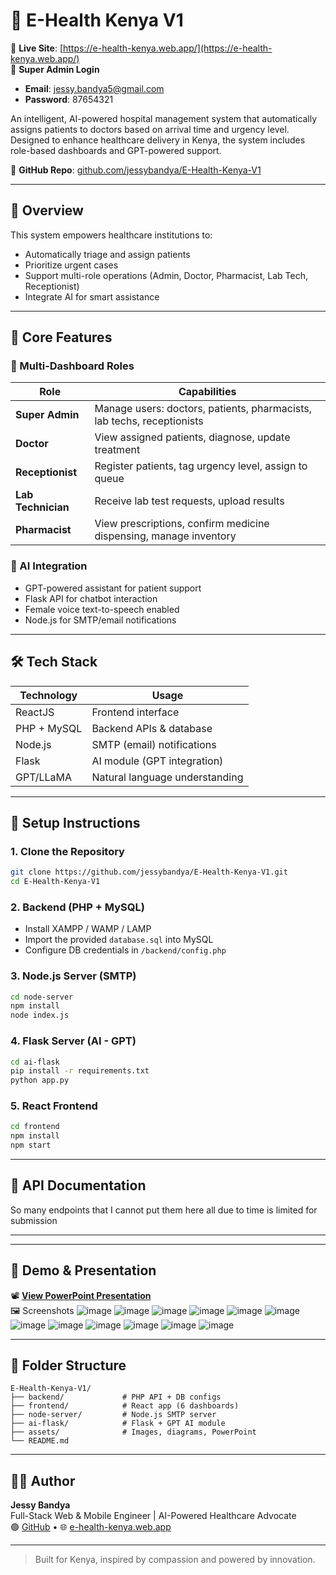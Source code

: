 
# 🏥 E-Health Kenya V1

🔗 **Live Site**: [https://e-health-kenya.web.app/](https://e-health-kenya.web.app/)  
🔐 **Super Admin Login**  
- **Email**: jessy.bandya5@gmail.com  
- **Password**: 87654321

An intelligent, AI-powered hospital management system that automatically assigns patients to doctors based on arrival time and urgency level. Designed to enhance healthcare delivery in Kenya, the system includes role-based dashboards and GPT-powered support.

📁 **GitHub Repo**: [github.com/jessybandya/E-Health-Kenya-V1](https://github.com/jessybandya/E-Health-Kenya-V1)

---

## 📌 Overview

This system empowers healthcare institutions to:

- Automatically triage and assign patients
- Prioritize urgent cases
- Support multi-role operations (Admin, Doctor, Pharmacist, Lab Tech, Receptionist)
- Integrate AI for smart assistance

---

## 🎯 Core Features

### 🔐 Multi-Dashboard Roles

| Role             | Capabilities                                                                 |
|------------------|------------------------------------------------------------------------------|
| **Super Admin**  | Manage users: doctors, patients, pharmacists, lab techs, receptionists       |
| **Doctor**       | View assigned patients, diagnose, update treatment                           |
| **Receptionist** | Register patients, tag urgency level, assign to queue                        |
| **Lab Technician**| Receive lab test requests, upload results                                   |
| **Pharmacist**   | View prescriptions, confirm medicine dispensing, manage inventory            |

### 🤖 AI Integration

- GPT-powered assistant for patient support
- Flask API for chatbot interaction
- Female voice text-to-speech enabled
- Node.js for SMTP/email notifications

---

## 🛠 Tech Stack

| Technology     | Usage                          |
|----------------|--------------------------------|
| ReactJS        | Frontend interface             |
| PHP + MySQL    | Backend APIs & database        |
| Node.js        | SMTP (email) notifications     |
| Flask          | AI module (GPT integration)    |
| GPT/LLaMA      | Natural language understanding |

---

## 🔧 Setup Instructions

### 1. Clone the Repository

```bash
git clone https://github.com/jessybandya/E-Health-Kenya-V1.git
cd E-Health-Kenya-V1
```

### 2. Backend (PHP + MySQL)

- Install XAMPP / WAMP / LAMP
- Import the provided `database.sql` into MySQL
- Configure DB credentials in `/backend/config.php`

### 3. Node.js Server (SMTP)

```bash
cd node-server
npm install
node index.js
```

### 4. Flask Server (AI - GPT)

```bash
cd ai-flask
pip install -r requirements.txt
python app.py
```

### 5. React Frontend

```bash
cd frontend
npm install
npm start
```

---

## 📡 API Documentation
So many endpoints that I cannot put them here all due to time is limited for submission

---

---

## 🎥 Demo & Presentation

📽 **[View PowerPoint Presentation]([https://your-link.com](https://unsa-feng.uonbi.ac.ke/backend/storage/media/images/20250411-2019-07.3252762.mp4))**  
🖼️ Screenshots
![image](https://github.com/user-attachments/assets/d87c09c7-b57e-4bfb-b119-43aef9f2eef1)
![image](https://github.com/user-attachments/assets/abb7d9a6-a4ee-4028-a4b2-8c86d0fc3c0a)
![image](https://github.com/user-attachments/assets/12cbdc4d-1711-4896-93a0-a6fa18ec6944)
![image](https://github.com/user-attachments/assets/5fe3349f-3283-46b7-9886-23671e3b189c)
![image](https://github.com/user-attachments/assets/8af0ac65-181f-4a23-bdd2-773c72c4dc49)
![image](https://github.com/user-attachments/assets/e7b04de3-f08f-4d17-b05a-7dbe3701bbba)
![image](https://github.com/user-attachments/assets/c8bb50c9-a62e-4fd7-bf9d-2d8d2994e556)
![image](https://github.com/user-attachments/assets/2ebc4fb5-8e54-44a9-a3d7-9c4d818b11b1)
![image](https://github.com/user-attachments/assets/c77a91e7-3f41-4da8-b5f3-b2ea293869a9)
![image](https://github.com/user-attachments/assets/6b7bd081-1306-48c8-900d-742ccedfa0f2)
![image](https://github.com/user-attachments/assets/2097acd4-a00b-497a-b429-79724fd8c06d)
![image](https://github.com/user-attachments/assets/0723362b-bf5a-4953-b2b3-b4937de755de)








---

## 📁 Folder Structure

```
E-Health-Kenya-V1/
├── backend/             # PHP API + DB configs
├── frontend/            # React app (6 dashboards)
├── node-server/         # Node.js SMTP server
├── ai-flask/            # Flask + GPT AI module
├── assets/              # Images, diagrams, PowerPoint
└── README.md
```

---

## 👨‍💻 Author

**Jessy Bandya**  
Full-Stack Web & Mobile Engineer | AI-Powered Healthcare Advocate  
🟢 [GitHub](https://github.com/jessybandya) • 🌐 [e-health-kenya.web.app](https://e-health-kenya.web.app/)

---

> Built for Kenya, inspired by compassion and powered by innovation.
```
